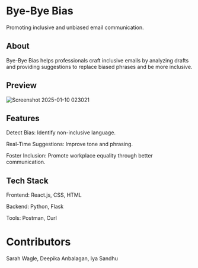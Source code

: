 # Bye-Bye Bias
Promoting inclusive and unbiased email communication.

## About
Bye-Bye Bias helps professionals craft inclusive emails by analyzing drafts and providing suggestions to replace biased phrases and be more inclusive. 

## Preview
![Screenshot 2025-01-10 023021](https://github.com/user-attachments/assets/b3873a47-c728-4261-9595-7e46daf9d239)


## Features
Detect Bias: Identify non-inclusive language.

Real-Time Suggestions: Improve tone and phrasing.

Foster Inclusion: Promote workplace equality through better communication.

## Tech Stack
Frontend: React.js, CSS, HTML

Backend: Python, Flask

Tools: Postman, Curl

# Contributors
Sarah Wagle, Deepika Anbalagan, Iya Sandhu
